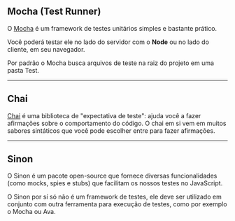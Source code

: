 

## Mocha (Test Runner)

O [Mocha](http://mochajs.org/) é um framework de testes unitários simples e bastante prático.

Você poderá testar ele no lado do servidor com o **Node** ou no lado do cliente, em seu navegador.

Por padrão o Mocha busca arquivos de teste na raiz do projeto em uma pasta Test.

---

## Chai

[Chai](http://chaijs.com/) é uma biblioteca de "expectativa de teste": ajuda você a fazer afirmações sobre o comportamento do código. O chai em si vem em muitos sabores sintáticos que você pode escolher entre para fazer afirmações.

---

## Sinon

O Sinon é um pacote open-source que fornece diversas funcionalidades (como mocks, spies e stubs) que facilitam os nossos testes no JavaScript.

O Sinon por sí só não é um framework de testes, ele deve ser utilizado em conjunto com outra ferramenta para execução de testes, como por exemplo o Mocha ou Ava.